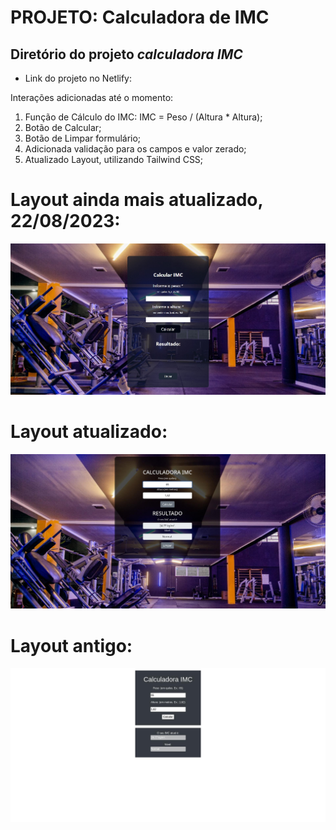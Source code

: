 <h1> PROJETO: Calculadora de IMC </h1>
<h2> Diretório do projeto <i>calculadora IMC</i> </h2>

* Link do projeto no Netlify:  

Interações adicionadas até o momento:

1) Função de Cálculo do IMC: IMC = Peso / (Altura * Altura);
2) Botão de Calcular;
3) Botão de Limpar formulário;
4) Adicionada validação para os campos e valor zerado;
5) Atualizado Layout, utilizando Tailwind CSS;

# Layout ainda mais atualizado, 22/08/2023:
<img src="assets/mais-atual.jpg">

# Layout atualizado:
<img src="assets/atual.jpg">

# Layout antigo:
<img src="assets/antigo.jpg">